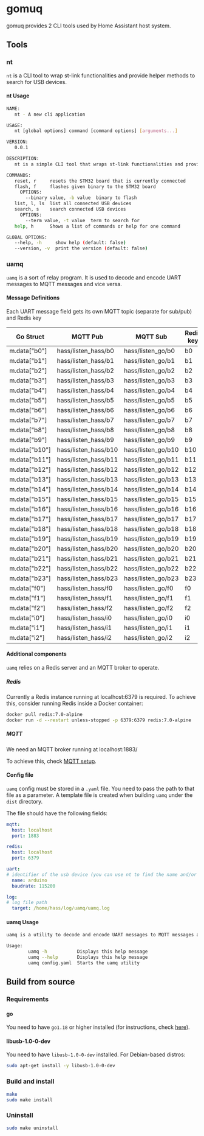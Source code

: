 # gomuq

gomuq provides 2 CLI tools used by Home Assistant host system.

## Tools

### nt

`nt` is a CLI tool to wrap st-link functionalities and provide helper methods to search for USB devices.

#### nt Usage

```bash
NAME:
   nt - A new cli application

USAGE:
   nt [global options] command [command options] [arguments...]

VERSION:
   0.0.1

DESCRIPTION:
   nt is a simple CLI tool that wraps st-link functionalities and provides helper methods to search for USB devices

COMMANDS:
   reset, r     resets the STM32 board that is currently connected
   flash, f     flashes given binary to the STM32 board
     OPTIONS:
       --binary value, -b value  binary to flash
   list, l, ls  list all connected USB devices
   search, s    search connected USB devices
     OPTIONS:
       --term value, -t value  term to search for
   help, h      Shows a list of commands or help for one command

GLOBAL OPTIONS:
   --help, -h     show help (default: false)
   --version, -v  print the version (default: false)
```

### uamq

`uamq` is a sort of relay program. It is used to decode and encode UART messages to MQTT messages and vice versa.

#### Message Definitions

Each UART message field gets its own MQTT topic (separate for sub/pub) and Redis key

|  Go Struct     |         MQTT Pub       |       MQTT Sub      | Redis key |
| -------------- | ---------------------- |-------------------- | ---------- |
|  m.data["b0"]  |  hass/listen_hass/b0   | hass/listen_go/b0   |    b0      |
|  m.data["b1"]  |  hass/listen_hass/b1   | hass/listen_go/b1   |    b1      |
|  m.data["b2"]  |  hass/listen_hass/b2   | hass/listen_go/b2   |    b2      |
|  m.data["b3"]  |  hass/listen_hass/b3   | hass/listen_go/b3   |    b3      |
|  m.data["b4"]  |  hass/listen_hass/b4   | hass/listen_go/b4   |    b4      |
|  m.data["b5"]  |  hass/listen_hass/b5   | hass/listen_go/b5   |    b5      |
|  m.data["b6"]  |  hass/listen_hass/b6   | hass/listen_go/b6   |    b6      |
|  m.data["b7"]  |  hass/listen_hass/b7   | hass/listen_go/b7   |    b7      |
|  m.data["b8"]  |  hass/listen_hass/b8   | hass/listen_go/b8   |    b8      |
|  m.data["b9"]  |  hass/listen_hass/b9   | hass/listen_go/b9   |    b9      |
| m.data["b10"]  |  hass/listen_hass/b10  | hass/listen_go/b10  |    b10     |
| m.data["b11"]  |  hass/listen_hass/b11  | hass/listen_go/b11  |    b11     |
| m.data["b12"]  |  hass/listen_hass/b12  | hass/listen_go/b12  |    b12     |
| m.data["b13"]  |  hass/listen_hass/b13  | hass/listen_go/b13  |    b13     |
| m.data["b14"]  |  hass/listen_hass/b14  | hass/listen_go/b14  |    b14     |
| m.data["b15"]  |  hass/listen_hass/b15  | hass/listen_go/b15  |    b15     |
| m.data["b16"]  |  hass/listen_hass/b16  | hass/listen_go/b16  |    b16     |
| m.data["b17"]  |  hass/listen_hass/b17  | hass/listen_go/b17  |    b17     |
| m.data["b18"]  |  hass/listen_hass/b18  | hass/listen_go/b18  |    b18     |
| m.data["b19"]  |  hass/listen_hass/b19  | hass/listen_go/b19  |    b19     |
| m.data["b20"]  |  hass/listen_hass/b20  | hass/listen_go/b20  |    b20     |
| m.data["b21"]  |  hass/listen_hass/b21  | hass/listen_go/b21  |    b21     |
| m.data["b22"]  |  hass/listen_hass/b22  | hass/listen_go/b22  |    b22     |
| m.data["b23"]  |  hass/listen_hass/b23  | hass/listen_go/b23  |    b23     |
|  m.data["f0"]  |  hass/listen_hass/f0   | hass/listen_go/f0   |    f0      |
|  m.data["f1"]  |  hass/listen_hass/f1   | hass/listen_go/f1   |    f1      |
|  m.data["f2"]  |  hass/listen_hass/f2   | hass/listen_go/f2   |    f2      |
|  m.data["i0"]  |  hass/listen_hass/i0   | hass/listen_go/i0   |    i0      |
|  m.data["i1"]  |  hass/listen_hass/i1   | hass/listen_go/i1   |    i1      |
|  m.data["i2"]  |  hass/listen_hass/i2   | hass/listen_go/i2   |    i2      |

#### Additional components

`uamq` relies on a Redis server and an MQTT broker to operate.

##### Redis

Currently a Redis instance running at localhost:6379 is required.
To achieve this, consider running Redis inside a Docker container:

```bash
docker pull redis:7.0-alpine
docker run -d --restart unless-stopped -p 6379:6379 redis:7.0-alpine
```

##### MQTT

We need an MQTT broker running at localhost:1883/

To achieve this, check [MQTT setup](redis.md).

#### Config file

`uamq` config must be stored in a `.yaml` file. You need to pass the path to that file as a parameter. A template file is created when building `uamq` under the `dist` directory.

The file should have the following fields:

```yaml
mqtt:
  host: localhost
  port: 1883

redis:
  host: localhost
  port: 6379

uart:
# identifier of the usb device (you can use nt to find the name and/or id of your device)
  name: arduino
  baudrate: 115200

log:
# log file path
  target: /home/hass/log/uamq/uamq.log
```

#### uamq Usage

```bash
uamq is a utility to decode and encode UART messages to MQTT messages and vice versa

Usage:
        uamq -h           Displays this help message
        uamq --help       Displays this help message
        uamq config.yaml  Starts the uamq utility
```

## Build from source

### Requirements

#### go

You need to have `go1.18` or higher installed (for instructions, check [here](https://go.dev/doc/install)).

#### libusb-1.0-0-dev

You need to have `libusb-1.0-0-dev` installed. For Debian-based distros:

```bash
sudo apt-get install -y libusb-1.0-0-dev
```

### Build and install

```bash
make
sudo make install
```

### Uninstall

```bash
sudo make uninstall
```
